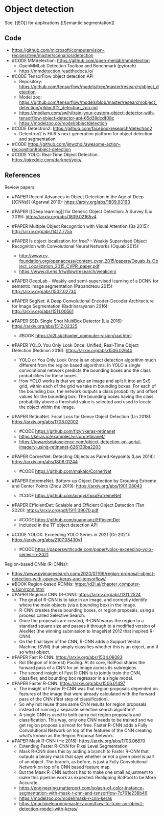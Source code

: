 # Object detection

See:
[[EO]] for applications
[[Semantic segmentation]]
 
## Code
- https://github.com/microsoft/computervision-recipes/tree/master/scenarios/detection
- #CODE MMdetection: https://github.com/open-mmlab/mmdetection
	- OpenMMLab Detection Toolbox and Benchmark (pytorch)
	- https://mmdetection.readthedocs.io/
- #CODE TensorFlow object detection API
	- Repository: https://github.com/tensorflow/models/tree/master/research/object_detection
	- Model zoo: https://github.com/tensorflow/models/blob/master/research/object_detection/g3doc/tf2_detection_zoo.md
	- https://medium.com/swlh/train-your-custom-object-detector-with-tensorflow-object-detector-api-65d38dcdf08c
	- https://modelzoo.co/model/objectdetection
- #CODE Detectron2: https://github.com/facebookresearch/detectron2
	- Detectron2 is FAIR's next-generation platform for object detection and segmentation
- #CODE https://github.com/jinwchoi/awesome-action-recognition#object-detection
- #CODE YOLO: Real-Time Object Detection. https://pjreddie.com/darknet/yolo/

## References
Review papers:
- #PAPER Recent Advances in Object Detection in the Age of Deep [[CNNs]] (Agarwal 2019): https://arxiv.org/abs/1809.03193
- #PAPER [[Deep learning]] for Generic Object Detection: A Survey (Liu 2019): https://arxiv.org/abs/1809.02165v4


- #PAPER Multiple Object Recognition with Visual Attention (Ba 2015): http://arxiv.org/abs/1412.7755
- #PAPER Is object localization for free? – Weakly Supervised Object Recognition with Convolutional Neural Networks (Oquab 2015): 
	- http://www.cv-foundation.org/openaccess/content_cvpr_2015/papers/Oquab_Is_Object_Localization_2015_CVPR_paper.pdf
	- https://www.di.ens.fr/willow/research/weakcnn/
- #PAPER DeepLab - Weakly-and semi-supervised learning of a DCNN for semantic image segmentation (Papandreou 2015): http://arxiv.org/abs/1502.02734
- #PAPER SegNet: A Deep Convolutional Encoder-Decoder Architecture for Image Segmentation (Badrinarayanan 2016): http://arxiv.org/abs/1511.00561
- #PAPER SSD. Single Shot MultiBox Detector (Liu 2016): https://arxiv.org/abs/1512.02325
	- #BOOK https://d2l.ai/chapter_computer-vision/ssd.html
- #PAPER YOLO. You Only Look Once: Unified, Real-Time Object Detection (Redmon 2016). https://arxiv.org/abs/1506.02640
	- YOLO or You Only Look Once is an object detection algorithm much different from the region based algorithms. In YOLO a single convolutional network predicts the bounding boxes and the class probabilities for these boxes.
	- How YOLO works is that we take an image and split it into an SxS grid, within each of the grid we take m bounding boxes. For each of the bounding box, the network outputs a class probability and offset values for the bounding box. The bounding boxes having the class probability above a threshold value is selected and used to locate the object within the image.
- #PAPER RetinaNet. Focal Loss for Dense Object Detection (Lin 2018): https://arxiv.org/abs/1708.02002
	- #CODE https://github.com/fizyr/keras-retinanet
	- https://keras.io/examples/vision/retinanet/
	- https://towardsdatascience.com/object-detection-on-aerial-imagery-using-retinanet-626130ba2203
- #PAPER CornerNet: Detecting Objects as Paired Keypoints (Law 2018): https://arxiv.org/abs/1808.01244
	- #CODE https://github.com/makalo/CornerNet
- #PAPER ExtremeNet. Bottom-up Object Detection by Grouping Extreme and Center Points (Zhou 2019): https://arxiv.org/abs/1901.08043
	- #CODE https://github.com/xingyizhou/ExtremeNet
- #PAPER EfficientDet: Scalable and Efficient Object Detection (Tan 2020): https://arxiv.org/pdf/1911.09070.pdf
	- #CODE https://github.com/xuannianz/EfficientDet
	- Included in the TF object detection API
- #CODE YOLOX: Exceeding YOLO Series in 2021 (Ge 2021): https://arxiv.org/abs/2107.08430v1
	- #CODE https://paperswithcode.com/paper/yolox-exceeding-yolo-series-in-2021

Region-based CNNs (R-CNNs):
- https://www.pyimagesearch.com/2020/07/06/region-proposal-object-detection-with-opencv-keras-and-tensorflow/
- #BOOK Region-based RCNNs: https://d2l.ai/chapter_computer-vision/rcnn.html
- #PAPER Regional CNN (R-CNN): https://arxiv.org/abs/1311.2524
	- The goal of R-CNN is to take in an image, and correctly identify where the main objects (via a bounding box) in the image.
	- R-CNN creates these bounding boxes, or region proposals, using a process called Selective Search. 
	- Once the proposals are created, R-CNN warps the region to a standard square size and passes it through to a modified version of AlexNet (the winning submission to ImageNet 2012 that inspired R-CNN).
	- On the final layer of the CNN, R-CNN adds a Support Vector Machine (SVM) that simply classifies whether this is an object, and if so what object. 
- #PAPER Fast R-CNN: https://arxiv.org/abs/1504.08083
	- RoI (Region of Interest) Pooling. At its core, RoIPool shares the forward pass of a CNN for an image across its subregions. 
	- The second insight of Fast R-CNN is to jointly train the CNN, classifier, and bounding box regressor in a single model. 
- #PAPER Faster R-CNN: https://arxiv.org/abs/1506.01497
	- The insight of Faster R-CNN was that region proposals depended on features of the image that were already calculated with the forward pass of the CNN (first step of classification).
	- So why not reuse those same CNN results for region proposals instead of running a separate selective search algorithm?
	- A single CNN is used to both carry out region proposals and classification. This way, only one CNN needs to be trained and we get region proposals almost for free. Faster R-CNN adds a Fully Convolutional Network on top of the features of the CNN creating what’s known as the Region Proposal Network.
- #PAPER Mask R-CNN (He 2018): https://arxiv.org/abs/1703.06870
	- Extending Faster R-CNN for Pixel Level Segmentation
	- Mask R-CNN does this by adding a branch to Faster R-CNN that outputs a binary mask that says whether or not a given pixel is part of an object. The branch, as before, is just a Fully Convolutional Network on top of a CNN based feature map. 
	- But the Mask R-CNN authors had to make one small adjustment to make this pipeline work as expected: Realigning RoIPool to be More Accurate.
	- https://engineering.matterport.com/splash-of-color-instance-segmentation-with-mask-r-cnn-and-tensorflow-7c761e238b46
	- https://modelzoo.co/model/mask-r-cnn-keras
	- https://machinelearningmastery.com/how-to-train-an-object-detection-model-with-keras/